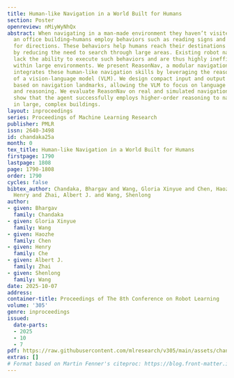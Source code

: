```yaml
---
title: Human-like Navigation in a World Built for Humans
section: Poster
openreview: nMiyWyNhQx
abstract: When navigating in a man-made environment they haven’t visited before—like
  an office building—humans employ behaviors such as reading signs and asking others
  for directions. These behaviors help humans reach their destinations efficiently
  by reducing the need to search through large areas. Existing robot navigation systems
  lack the ability to execute such behaviors and are thus highly inefficient at navigating
  within large environments. We present ReasonNav, a modular navigation system which
  integrates these human-like navigation skills by leveraging the reasoning capabilites
  of a vision-language model (VLM). We design compact input and output abstractions
  based on navigation landmarks, allowing the VLM to focus on language understanding
  and reasoning. We evaluate ReasonNav on real and simulated navigation tasks and
  show that the agent successfully employs higher-order reasoning to navigate efficiently
  in large, complex buildings.
layout: inproceedings
series: Proceedings of Machine Learning Research
publisher: PMLR
issn: 2640-3498
id: chandaka25a
month: 0
tex_title: Human-like Navigation in a World Built for Humans
firstpage: 1790
lastpage: 1808
page: 1790-1808
order: 1790
cycles: false
bibtex_author: Chandaka, Bhargav and Wang, Gloria Xinyue and Chen, Haozhe and Che,
  Henry and Zhai, Albert J. and Wang, Shenlong
author:
- given: Bhargav
  family: Chandaka
- given: Gloria Xinyue
  family: Wang
- given: Haozhe
  family: Chen
- given: Henry
  family: Che
- given: Albert J.
  family: Zhai
- given: Shenlong
  family: Wang
date: 2025-10-07
address:
container-title: Proceedings of The 8th Conference on Robot Learning
volume: '305'
genre: inproceedings
issued:
  date-parts:
  - 2025
  - 10
  - 7
pdf: https://raw.githubusercontent.com/mlresearch/v305/main/assets/chandaka25a/chandaka25a.pdf
extras: []
# Format based on Martin Fenner's citeproc: https://blog.front-matter.io/posts/citeproc-yaml-for-bibliographies/
---
```

